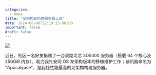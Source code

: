 ```yaml
---
categories:
  - news
title: "龙架构新构建服务器上线"
date: 2024-06-08T22:19:13-08:00
important: false
draft: false
---
```

![](/assets/news/2024-06-08-new-loongarch64-build-server.jpg)

近日，社区一名好友捐赠了一台双路龙芯 3D5000 服务器（搭载 64 个核心及 256GiB 内存），助力我社安同 OS 龙架构版本的移植维护工作；该机器命名为 "Apocalypse"，是我社性能最高的龙架构构建服务器。
